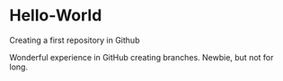 # Hello-World
Creating a first repository in Github 

Wonderful experience in GitHub creating branches. 
Newbie, but not for long.
